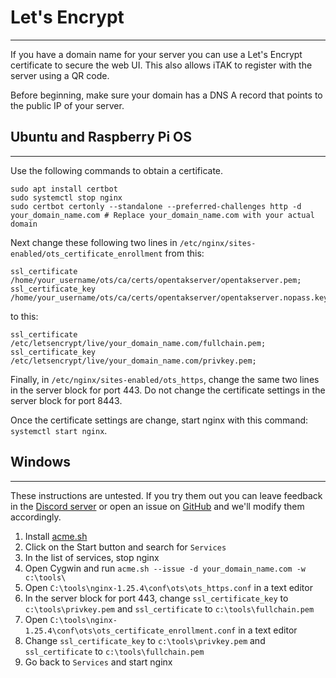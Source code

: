 # Let's Encrypt

***

If you have a domain name for your server you can use a Let's Encrypt certificate to secure the web UI. This also
allows iTAK to register with the server using a QR code.

Before beginning, make sure your domain has a DNS A record that points to the public IP of your server. 

## Ubuntu and Raspberry Pi OS

***

Use the following commands to obtain a certificate.

```shell
sudo apt install certbot
sudo systemctl stop nginx
sudo certbot certonly --standalone --preferred-challenges http -d your_domain_name.com # Replace your_domain_name.com with your actual domain
```

Next change these following two lines in `/etc/nginx/sites-enabled/ots_certificate_enrollment` from this:

```shell
ssl_certificate /home/your_username/ots/ca/certs/opentakserver/opentakserver.pem;
ssl_certificate_key /home/your_username/ots/ca/certs/opentakserver/opentakserver.nopass.key;
```

to this:

```shell
ssl_certificate /etc/letsencrypt/live/your_domain_name.com/fullchain.pem;
ssl_certificate_key /etc/letsencrypt/live/your_domain_name.com/privkey.pem;
```

Finally, in `/etc/nginx/sites-enabled/ots_https`, change the same two lines in the server block for port 443. Do not change
the certificate settings in the server block for port 8443.

Once the certificate settings are change, start nginx with this command: `systemctl start nginx`.

## Windows

***

These instructions are untested. If you try them out you can leave feedback in the [Discord server](https://discord.gg/6uaVHjtfXN)
or open an issue on [GitHub](https://github.com/brian7704/OpenTAKServer-docs/issues) and we'll modify them accordingly.

1. Install [acme.sh](https://github.com/acmesh-official/acme.sh/wiki#4-how-to-run-on-windows-with-cygwin-or-git-bash)
2. Click on the Start button and search for `Services`
3. In the list of services, stop nginx
4. Open Cygwin and run `acme.sh --issue -d your_domain_name.com -w c:\tools\`
5. Open `C:\tools\nginx-1.25.4\conf\ots\ots_https.conf` in a text editor
6. In the server block for port 443, change `ssl_certificate_key` to `c:\tools\privkey.pem` and `ssl_certificate` to `c:\tools\fullchain.pem`
7. Open `C:\tools\nginx-1.25.4\conf\ots\ots_certificate_enrollment.conf` in a text editor
8. Change `ssl_certificate_key` to `c:\tools\privkey.pem` and `ssl_certificate` to `c:\tools\fullchain.pem`
9. Go back to `Services` and start nginx